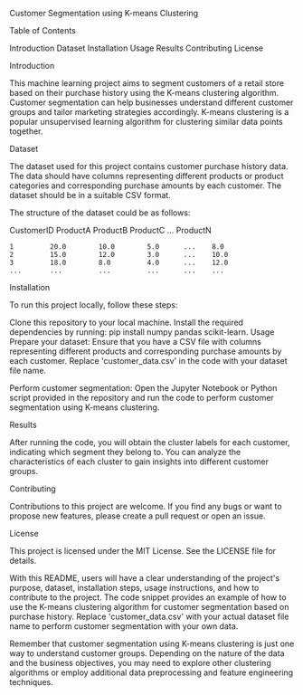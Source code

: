 Customer Segmentation using K-means Clustering

Table of Contents

Introduction
Dataset
Installation
Usage
Results
Contributing
License

Introduction

This machine learning project aims to segment customers of a retail store based on their purchase history using the K-means clustering algorithm. Customer segmentation can help businesses understand different customer groups and tailor marketing strategies accordingly. K-means clustering is a popular unsupervised learning algorithm for clustering similar data points together.

Dataset

The dataset used for this project contains customer purchase history data. The data should have columns representing different products or product categories and corresponding purchase amounts by each customer. The dataset should be in a suitable CSV format.

The structure of the dataset could be as follows:

CustomerID	ProductA	ProductB	ProductC   ...	ProductN

    1	      20.0	      10.0	      5.0	   ...	  8.0
    2	      15.0	      12.0	      3.0	   ...	  10.0
    3	      18.0	      8.0	      4.0	   ...	  12.0
    ...	      ...	      ...	      ...	   ...	  ...

Installation

To run this project locally, follow these steps:

Clone this repository to your local machine.
Install the required dependencies by running: pip install numpy pandas scikit-learn.
Usage
Prepare your dataset: Ensure that you have a CSV file with columns representing different products and corresponding purchase amounts by each customer. Replace 'customer_data.csv' in the code with your dataset file name.

Perform customer segmentation: Open the Jupyter Notebook or Python script provided in the repository and run the code to perform customer segmentation using K-means clustering.

Results

After running the code, you will obtain the cluster labels for each customer, indicating which segment they belong to. You can analyze the characteristics of each cluster to gain insights into different customer groups.

Contributing

Contributions to this project are welcome. If you find any bugs or want to propose new features, please create a pull request or open an issue.

License

This project is licensed under the MIT License. See the LICENSE file for details.

With this README, users will have a clear understanding of the project's purpose, dataset, installation steps, usage instructions, and how to contribute to the project. The code snippet provides an example of how to use the K-means clustering algorithm for customer segmentation based on purchase history. Replace 'customer_data.csv' with your actual dataset file name to perform customer segmentation with your own data.

Remember that customer segmentation using K-means clustering is just one way to understand customer groups. Depending on the nature of the data and the business objectives, you may need to explore other clustering algorithms or employ additional data preprocessing and feature engineering techniques.
